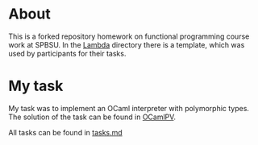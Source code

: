# About

This is a forked repository homework on functional programming course work at SPBSU. In the [Lambda](./Lambda/) directory there is a template, which was used by participants for their tasks.

# My task

My task was to implement an OCaml interpreter with polymorphic types. The solution of the task can be found in [OCamlPV](./OCamlPV/).

All tasks can be found in [tasks.md](tasks.md)
